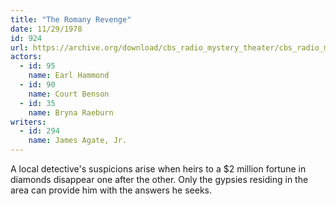 ```yaml
---
title: "The Romany Revenge"
date: 11/29/1978
id: 924
url: https://archive.org/download/cbs_radio_mystery_theater/cbs_radio_mystery_theater-0901-0950.zip/cbs_radio_mystery_theater-0901-0950%2Fcbsrmt_0924_the_romany_revenge.mp3
actors:  
  - id: 95
    name: Earl Hammond  
  - id: 90
    name: Court Benson  
  - id: 35
    name: Bryna Raeburn
writers:  
  - id: 294
    name: James Agate, Jr.
---
```

A local detective's suspicions arise when heirs to a $2 million fortune in diamonds disappear one after the other. Only the gypsies residing in the area can provide him with the answers he seeks.
